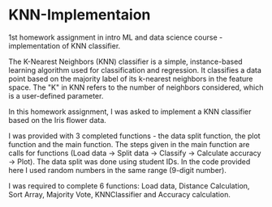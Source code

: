 # KNN-Implementaion

1st homework assignment in intro ML and data science course - implementation of KNN classifier.

The K-Nearest Neighbors (KNN) classifier is a simple, instance-based learning algorithm used for classification and regression.
It classifies a data point based on the majority label of its k-nearest neighbors in the feature space.
The "K" in KNN refers to the number of neighbors considered, which is a user-defined parameter.

In this homework assignment, I was asked to implement a KNN classifier based on the Iris flower data.

I was provided with 3 completed functions - the data split function, the plot function and the main function.
The steps given in the main function are calls for functions (Load data -> Split data -> Classify -> Calculate accuracy -> Plot).
The data split was done using student IDs. In the code provided here I used random numbers in the same range (9-digit number).

I was required to complete 6 functions: Load data, Distance Calculation, Sort Array, Majority Vote, KNNClassifier and Accuracy calculation.
